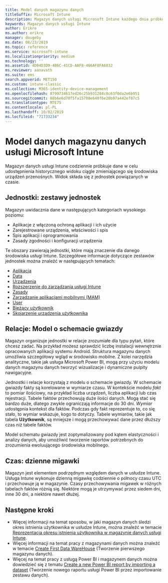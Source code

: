 ```yaml
---
title: Model danych magazynu danych
titleSuffix: Microsoft Intune
description: Magazyn danych usługi Microsoft Intune każdego dnia próbkuje dane, aby przedstawić widok historyczny ciągle zmieniającego się środowiska mobilnego.
keywords: Magazyn danych usługi Intune
author: Erikre
ms.author: erikre
manager: dougeby
ms.date: 08/23/2019
ms.topic: reference
ms.service: microsoft-intune
ms.localizationpriority: medium
ms.technology: ''
ms.assetid: 4D04D3D9-4B6C-41CD-AAF8-466AF8FA6032
ms.reviewer: aanavath
ms.suite: ems
search.appverid: MET150
ms.custom: intune-classic
ms.collection: M365-identity-device-management
ms.openlocfilehash: 8799734617ed26c25b931284c8c63f0da2e6b951
ms.sourcegitcommit: 88b6e6d70f5fa15708e640f6e20b97a442ef07c5
ms.translationtype: MTE75
ms.contentlocale: pl-PL
ms.lasthandoff: 10/02/2019
ms.locfileid: "71733234"
---
```

# <a name="microsoft-intune-data-warehouse-data-model"></a>Model danych magazynu danych usługi Microsoft Intune

Magazyn danych usługi Intune codziennie próbkuje dane w celu udostępnienia historycznego widoku ciągle zmieniającego się środowiska urządzeń przenośnych. Widok składa się z jednostek powiązanych w czasie.

## <a name="entities-entity-sets"></a>Jednostki: zestawy jednostek

Magazyn uwidacznia dane w następujących kategoriach wysokiego poziomu:

- Aplikacje z włączoną ochroną aplikacji i ich użycie
- Zarejestrowane urządzenia, właściwości i spis
- Spis aplikacji i oprogramowania
- Zasady zgodności i konfiguracji urządzenia

Te obszary zawierają jednostki, które mają znaczenie dla danego środowiska usługi Intune. Szczegółowe informacje dotyczące zestawów jednostek można znaleźć w następujących tematach:

- [Aplikacja](../reports-ref-application.md)
- [Data](reports-ref-date.md)
- [Urządzenia](reports-ref-devices.md)
- [Rozszerzenie do zarządzania usługi Intune](reports-ref-intunemanagementextension.md)
- [Zasady](reports-ref-policy.md)
- [Zarządzanie aplikacjami mobilnymi (MAM)](../apps/app-management.md)
- [User](reports-ref-user.md)
- [Bieżący użytkownik](../reports-ref-current-user.md)
- [Skojarzenie urządzenia użytkownika](reports-ref-user-device.md)

## <a name="relationships-star-schema-model"></a>Relacje: Model o schemacie gwiazdy

Magazyn organizuje jednostki w relacje zrozumiałe dla typu pytań, które chcesz zadać. Na przykład możesz sprawdzić liczbę instalacji wewnętrznie opracowanych aplikacji systemu Android. Struktura magazynu danych umożliwia szczegółowy wgląd w środowisko mobilne. Z kolei narzędzia analityczne, takie jak usługa Microsoft Power BI, mogą przy użyciu modelu danych magazynu danych tworzyć wizualizacje i dynamiczne pulpity nawigacyjne.

Jednostki i relacje korzystają z modelu o schemacie gwiazdy. W schemacie gwiazdy fakty są korelowane w wymiarze czasu. W kontekście modelu *fakt* to pomiar ilościowy, na przykład liczba urządzeń, liczba aplikacji lub czas rejestracji. Tabele faktów przechowują duże ilości danych. Mogą stać się bardzo duże, dlatego zwykle ograniczają informacje do 30 dni. *Wymiar* udostępnia kontekst dla faktów. Podczas gdy fakt reprezentuje to, co się stało, to wymiar wskazuje, kogo to dotyczy. Tabele wymiarów, takie jak tabela **Użytkownik**, są mniejsze i mogą przechowywać dane przez dłuższy czas niż tabele faktów. 

Model schematu gwiazdy jest zoptymalizowany pod kątem elastyczności i analizy danych, aby umożliwić tworzenie raportów potrzebnych do zrozumienia ewoluującego środowiska mobilnego.

## <a name="time-daily-snapshots"></a>Czas: dzienne migawki

Magazyn jest elementem podrzędnym względem danych w usłudze Intune. Usługa Intune wykonuje dzienną migawkę codziennie o północy czasu UTC i przechowuje ją w magazynie. Czasy przechowywania migawek w różnych tabelach faktów różnią się. Niektóre mogą je utrzymywać przez siedem dni, inne 30 dni, a niektóre nawet dłużej.

## <a name="next-steps"></a>Następne kroki

- Więcej informacji na temat sposobu, w jaki magazyn danych śledzi okres istnienia użytkownika w usłudze Intune, można znaleźć w temacie [Reprezentacja okresu istnienia użytkownika w magazynie danych usługi Intune](reports-ref-user-timeline.md).
- Więcej informacji na temat pracy z magazynami danych można znaleźć w temacie [Create First Data WareHouse](https://www.codeproject.com/Articles/652108/Create-First-Data-WareHouse) (Tworzenie pierwszego magazynu danych).
- Więcej na temat pracy z usługą Power BI i magazynem danych można dowiedzieć się z tematu [Create a new Power BI report by importing a dataset](https://powerbi.microsoft.com/documentation/powerbi-service-create-a-new-report/) (Tworzenie nowego raportu usługi Power BI przez importowanie zestawu danych). 
